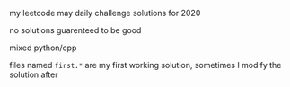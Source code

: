 my leetcode may daily challenge solutions for 2020

no solutions guarenteed to be good

mixed python/cpp

files named `first.*` are my first working solution, sometimes I modify the solution after
